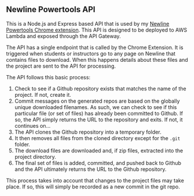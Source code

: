 ## Newline Powertools API

This is a Node.js and Express based API that is used by my [Newline Powertools Chrome extension](https://github.com/dhughes/newline-powertools). This API is designed to be deployed to AWS Lambda and exposed through the API Gateway. 

The API has a single endpoint that is called by the Chrome Extension. It is triggered when students or instructors go to any page on Newline that contains files to download. When this happens details about these files and the project are sent to the API for processing. 

The API follows this basic process:

1. Check to see if a Github repository exists that matches the name of the project. If not, create it.
2. Commit messages on the generated repos are based on the globally unique downloaded filenames. As such, we can check to see if this particular file (or set of files) has already been committed to Github. If so, the API simply returns the URL to the repository and exits. If not, it continues on...
3. The API clones the Github repository into a temporary folder. 
4. It then removes all files from the cloned directory except for the `.git` folder.
5. The download files are downloaded and, if zip files, extracted into the project directory.
6. The final set of files is added, committed, and pushed back to Github and the API ultimately returns the URL to the Github repository.

This process takes into account that changes to the project files may take place. If so, this will simply be recorded as a new commit in the git repo.
